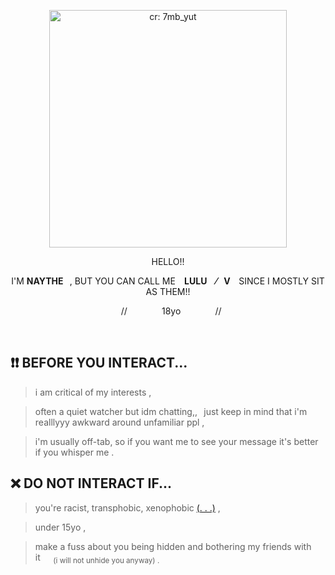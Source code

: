<div><p align="center"> <img width="380" src="https://i.imgur.com/2mCKfx2.png" alt="cr: 7mb_yut"></p>
</div>

<p align="center">
	HELLO!!		

<p align="center">
I'M <B>NAYTHE</B>⠀, BUT YOU CAN CALL ME <b>⠀LULU ⠀⁄⠀V </b>  ⠀SINCE I MOSTLY SIT AS THEM!!
<p align="center">⠀//⠀⠀⠀⠀⠀ 18yo⠀⠀⠀⠀⠀ //

⠀


## ❗❗ BEFORE YOU INTERACT...

> i am critical of my interests ,


> often a quiet watcher but idm chatting,,⠀just keep in mind that i'm realllyyy awkward around unfamiliar ppl ,


> i'm usually off-tab, so if you want me to see your message it's better if you whisper me .

## ❌  DO NOT INTERACT IF... 

>you're racist, transphobic, xenophobic [(. . .)](https://dni-criteria.carrd.co)    ,

> under 15yo ,


> make a fuss about you being hidden and bothering my friends with it⠀⠀<sub>(i will not unhide you anyway) .</sub> 


⠀



 
